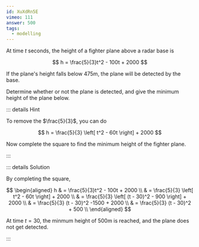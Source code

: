 ```yaml
---
id: XuXdRn5E
vimeo: 111
answer: 500
tags:
  - modelling
---
```


At time $t$ seconds, the height of a fighter plane above a radar base is

$$
h = \frac{5}{3}t^2 - 100t + 2000
$$

If the plane's height falls below $475\text{m}$, the plane will be detected by
the base.

Determine whether or not the plane is detected, and give the minimum height of
the plane below.

<AnswerInput :answer="$frontmatter.answer" />

::: details Hint

To remove the $\frac{5}{3}$, you can do

$$
h = \frac{5}{3} \left[ t^2 - 60t \right] + 2000
$$

Now complete the square to find the minimum height of the fighter plane.

:::

::: details Solution

By completing the square,

$$
\begin{aligned}
h
& = \frac{5}{3}t^2 - 100t + 2000 \\
& = \frac{5}{3} \left[ t^2 - 60t \right] + 2000 \\
& = \frac{5}{3} \left[ (t - 30)^2 - 900 \right] + 2000 \\
& = \frac{5}{3} (t - 30)^2 -1500 + 2000 \\
& = \frac{5}{3} (t - 30)^2 + 500 \\
\end{aligned}
$$

At time $t = 30$, the minmum height of $500\text{m}$ is reached, and the plane
does not get detected.

:::
